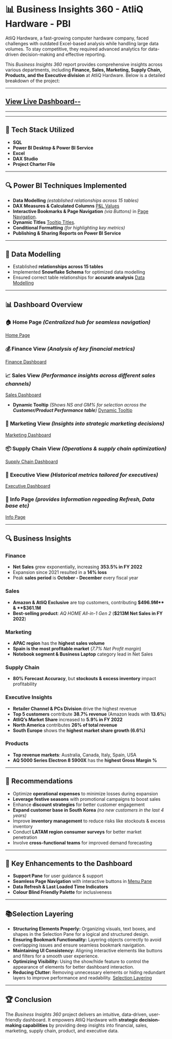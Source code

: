 # 📊 Business Insights 360 - AtliQ Hardware - PBI

AtliQ Hardware, a fast-growing computer hardware company, faced challenges with outdated Excel-based analysis while handling large data volumes. To stay competitive, they required advanced analytics for data-driven decision-making and effective reporting.

This *Business Insights 360* report provides comprehensive insights across various departments, including **Finance, Sales, Marketing, Supply Chain, Products, and the Executive division** at AtliQ Hardware. Below is a detailed breakdown of the project:

---

## [View Live Dashboard--](https://app.powerbi.com/view?r=eyJrIjoiZTZjM2IyYWYtYjhmNC00ODk4LWFiMDItNjI4MmNmMWIxYzE0IiwidCI6ImM2ZTU0OWIzLTVmNDUtNDAzMi1hYWU5LWQ0MjQ0ZGM1YjJjNCJ9&pageName=e1abfce89bcd3a26b42c)

---
---

## 🚀 Tech Stack Utilized
- **SQL**
- **Power BI Desktop & Power BI Service**
- **Excel**
- **DAX Studio**
- **Project Charter File**

---

## 🔍 Power BI Techniques Implemented
- **Data Modelling** *(established relationships across 15 tables)*
- **DAX Measures & Calculated Columns** [P&L Values](https://github.com/AK-analyst/Business-Insights-360/blob/main/DAX1.png)
- **Interactive Bookmarks & Page Navigation** *(via Buttons)* in [Page Navigation](https://github.com/AK-analyst/Business-Insights-360/blob/main/Menu%20Pane.png).
- **Dynamic Titles** [Tooltip Titles](https://github.com/AK-analyst/Business-Insights-360/blob/main/Dax2.png).
- **Conditional Formatting** *(for highlighting key metrics)*
- **Publishing & Sharing Reports on Power BI Service**

---

## 📌 Data Modelling
- Established **relationships across 15 tables**
- Implemented **Snowflake Schema** for optimized data modelling
- Ensured correct table relationships for **accurate analysis** [Data Modelling](https://github.com/AK-analyst/Business-Insights-360/blob/main/Data%20Model.png)

---

## 📊 Dashboard Overview
### 🏠 **Home Page** *(Centralized hub for seamless navigation)*
[Home Page](https://github.com/AK-analyst/Business-Insights-360/blob/main/Home%20Page.png)

### 💰 **Finance View** *(Analysis of key financial metrics)*
[Finance Dashboard](https://github.com/AK-analyst/Business-Insights-360/blob/main/Finance%20View.png)

### 📈 **Sales View** *(Performance insights across different sales channels)*
[Sales Dashboard](https://github.com/AK-analyst/Business-Insights-360/blob/main/Sales%20View.png)

- **Dynamic Tooltip** *(Shows NS and GM% for selection across the **Customer/Product Performance table**)*
[Dynamic Tooltip](https://github.com/AK-analyst/Business-Insights-360/blob/main/Page%20as%20Tooltip.png)

### 📢 **Marketing View** *(Insights into strategic marketing decisions)*
[Marketing Dashboard](https://github.com/AK-analyst/Business-Insights-360/blob/main/Marketing%20View.png)

### 📦 **Supply Chain View** *(Operations & supply chain optimization)*
[Supply Chain Dashboard](https://github.com/AK-analyst/Business-Insights-360/blob/main/Supply%20Chain%20View.png)

### 🎯 **Executive View** *(Historical metrics tailored for executives)*
[Executive Dashboard](https://github.com/AK-analyst/Business-Insights-360/blob/main/Executive%20View.png)

### 🎯 **Info Page** *(provides Information regaeding Refresh, Data base etc)* 
[Info Page](https://github.com/AK-analyst/Business-Insights-360/blob/main/Executive%20View.png)

---

## 🔍 Business Insights
### **Finance**
- **Net Sales** grew exponentially, increasing **353.5% in FY 2022**
- Expansion since 2021 resulted in a **14% loss**
- Peak **sales period** is **October - December** every fiscal year

### **Sales**
- **Amazon & AtliQ Exclusive** are top customers, contributing **$496.9M** & **$361.1M**
- **Best-selling product**: *AQ HOME All-in-1 Gen 2* (**$213M Net Sales in FY 2022**)

### **Marketing**
- **APAC region** has the **highest sales volume**
- **Spain is the most profitable market** (*7.7% Net Profit margin*)
- **Notebook segment & Business Laptop** category lead in Net Sales

### **Supply Chain**
- **80% Forecast Accuracy**, but **stockouts & excess inventory** impact profitability

### **Executive Insights**
- **Retailer Channel & PCs Division** drive the highest revenue
- **Top 5 customers** contribute **38.7% revenue** (Amazon leads with **13.6%**)
- **AtliQ’s Market Share** increased to **5.9% in FY 2022**
- **North America** contributes **26% of total revenue**
- **South Europe** shows the **highest market share growth (6.6%)**

### **Products**
- **Top revenue markets**: Australia, Canada, Italy, Spain, USA
- **AQ 5000 Series Electron 8 5900X** has the **highest Gross Margin %**

---

## 📌 Recommendations
* Optimize **operational expenses** to minimize losses during expansion
* **Leverage festive seasons** with promotional campaigns to boost sales
* Enhance **discount strategies** for better customer engagement
* **Expand customer base in South Korea** *(no new customers in the last 4 years)*
* Improve **inventory management** to reduce risks like stockouts & excess inventory
* Conduct **LATAM region consumer surveys** for better market penetration
* Involve **cross-functional teams** for improved demand forecasting

---

## 🎯 Key Enhancements to the Dashboard
- **Support Pane** for user guidance & support
- **Seamless Page Navigation** with interactive buttons in [Menu Pane]([https://github.com/AK-analyst/Business-Insights-360/blob/main/Menu%20Pane.png])
- **Data Refresh & Last Loaded Time Indicators**
- **Colour Blind Friendly Palette** for inclusiveness

---

## 📚Selection Layering
- **Structuring Elements Properly:** Organizing visuals, text boxes, and shapes in the Selection Pane for a logical and structured design.
- **Ensuring Bookmark Functionality:** Layering objects correctly to avoid overlapping issues and ensure seamless bookmark navigation.
- **Maintaining UI Consistency:** Aligning interactive elements like buttons and filters for a smooth user experience.
- **Optimizing Visibility:** Using the show/hide feature to control the appearance of elements for better dashboard interaction.
- **Reducing Clutter:** Removing unnecessary elements or hiding redundant layers to improve performance and readability.
[Selection Layering]([https://github.com/AK-analyst/Business-Insights-360/blob/main/Selections%20Layering.png])

---

## 🏆 Conclusion
The *Business Insights 360* project delivers an intuitive, data-driven, user-friendly dashboard. It empowers AtliQ Hardware with **strategic decision-making capabilities** by providing deep insights into financial, sales, marketing, supply chain, product, and executive data.

